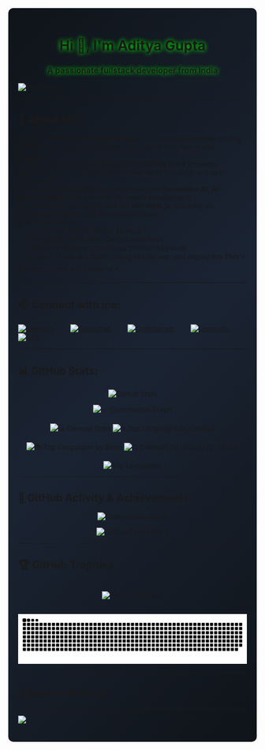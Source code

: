 <div style="background: linear-gradient(135deg, #0f1419 0%, #1a2332 50%, #0f1419 100%); padding: 20px; border-radius: 10px;">

<h1 align="center" style="text-shadow: 0 0 10px #00ff00;">Hi 👋, I'm Aditya Gupta</h1>
<h3 align="center" style="text-shadow: 0 0 10px #00ff00;">A passionate fullstack developer from India</h3>

<p align="left"> 
  <img src="https://komarev.com/ghpvc/?username=lonecoder1&label=Profile%20views&color=0e75b6&style=flat" alt="lonecoder1" /> 
</p>

---

## 💫 About Me:
🔭 I'm currently building **StarkScripts** — an Avengers-themed coding platform designed to make learning development heroic and engaging.  
👯 I'm actively looking to collaborate on **MERN stack projects**, especially those that push the boundaries of creativity and user experience.  
🤝 I'm seeking guidance and collaboration in **Generative AI, AI-powered tools**, and practical ML model development.  
🌱 Currently expanding my skill set with **Next.js**, focusing on performance-driven full-stack applications.  
💬 Let's talk about:  
&emsp;• JavaScript (ES6+), React, Node.js  
&emsp;• MongoDB, REST APIs, GitHub workflows  
&emsp;• Scalable UI design, developer productivity tools  
⚡ Fun fact: I code like Stark, debug like Banner, and deploy like Thor's hammer — fast and powerful ⚡  

---

## 📫 Connect with me:
<p align="left">
  <a href="https://www.linkedin.com/in/aditya-gupta-8b472627a" target="blank" style="margin-right: 15px;">
    <img align="center" src="https://raw.githubusercontent.com/rahuldkjain/github-profile-readme-generator/master/src/images/icons/Social/linked-in-alt.svg" alt="LinkedIn" height="30" width="40" />
  </a>
  &nbsp;&nbsp;&nbsp;
  <a href="https://www.codechef.com/users/conqueror111" target="blank" style="margin-right: 15px;">
    <img align="center" src="https://cdn.jsdelivr.net/npm/simple-icons@3.1.0/icons/codechef.svg" alt="Codechef" height="30" width="40" />
  </a>
  &nbsp;&nbsp;&nbsp;
  <a href="https://codeforces.com/profile/codecommander6" target="blank" style="margin-right: 15px;">
    <img align="center" src="https://raw.githubusercontent.com/rahuldkjain/github-profile-readme-generator/master/src/images/icons/Social/codeforces.svg" alt="Codeforces" height="30" width="40" />
  </a>
  &nbsp;&nbsp;&nbsp;
  <a href="https://leetcode.com/u/lonecoder1/" target="blank" style="margin-right: 15px;">
    <img align="center" src="https://raw.githubusercontent.com/rahuldkjain/github-profile-readme-generator/master/src/images/icons/Social/leet-code.svg" alt="Leetcode" height="30" width="40" />
  </a>
  &nbsp;&nbsp;&nbsp;
  <a href="https://www.geeksforgeeks.org/user/codecomma4jug/" target="blank">
    <img align="center" src="https://raw.githubusercontent.com/rahuldkjain/github-profile-readme-generator/master/src/images/icons/Social/geeks-for-geeks.svg" alt="GFG" height="30" width="40" />
  </a>
</p>

---

## 📊 GitHub Stats:

<!-- Main Stats Overview -->
<p align="center">
  <img src="https://github-readme-stats.vercel.app/api?username=LONECODER1&show_icons=true&theme=github_dark&hide_border=true&bg_color=0D1117&title_color=58a6ff&icon_color=79c0ff&text_color=c9d1d9&count_private=true&include_all_commits=true&custom_title=⭐%20GitHub%20Stats" alt="GitHub Stats"/>
</p>

<!-- GitHub Summary Cards matching your image -->
<p align="center">
  <img src="https://github-profile-summary-cards.vercel.app/api/cards/profile-details?username=LONECODER1&theme=github_dark" alt="📈 Contribution Graph"/>
</p>

<p align="center">
  <img src="https://github-profile-summary-cards.vercel.app/api/cards/stats?username=LONECODER1&theme=github_dark" alt="📊 General Stats"/>
  <img src="https://github-profile-summary-cards.vercel.app/api/cards/most-commit-language?username=LONECODER1&theme=github_dark" alt="🔥 Top Languages by Commit"/>
</p>

<p align="center">
  <img src="https://github-profile-summary-cards.vercel.app/api/cards/repos-per-language?username=LONECODER1&theme=github_dark" alt="📚 Top Languages by Repo"/>
  <img src="https://github-profile-summary-cards.vercel.app/api/cards/productive-time?username=LONECODER1&theme=github_dark&utcOffset=5.5" alt="⏰ Commits by Hour (UTC +5:30)"/>
</p>

<!-- Additional Language Stats -->
<p align="center">
  <img src="https://github-readme-stats.vercel.app/api/top-langs/?username=LONECODER1&theme=github_dark&hide_border=true&bg_color=0D1117&title_color=58a6ff&text_color=c9d1d9&layout=compact&langs_count=8&custom_title=💻%20Most%20Used%20Languages" alt="Top Languages"/>
</p>

---

## 🏅 GitHub Activity & Achievements

<!-- Activity Graph with Light Blue Tint -->
<p align="center">
  <img src="https://github-readme-activity-graph.vercel.app/graph?username=LONECODER1&theme=github-compact&bg_color=0d1117&color=58a6ff&line=1f6feb&point=ffffff&area=true&hide_border=true&area_color=1f6feb" alt="Contribution Graph"/>
</p>

<p align="center">
  <img src="https://github-readme-streak-stats.herokuapp.com/?user=LONECODER1&theme=github-dark-blue&hide_border=true&stroke=58a6ff&background=0D1117&ring=58a6ff&fire=ffa657&currStreakLabel=58a6ff" alt="GitHub Streak Stats"/>
</p>

---

## 🏆 GitHub Trophies
<p align="center">
  <img src="https://github-profile-trophy.vercel.app/?username=LONECODER1&theme=onestar&no-frame=false&no-bg=false&margin-w=25&margin-h=20&row=2&column=4&title=MultiLanguage,Commits,PullRequest,Followers,Issues,Repositories,Stars" alt="GitHub Trophies" style="padding: 15px;"/>
</p>

<p align="center">
  <img src="https://raw.githubusercontent.com/AkashRajpurohit/AkashRajpurohit/master/assets/github-snake-dark.svg" alt="Snake Game Animation"/>
</p>

---

## 🌟 Recent Activity

<!--START_SECTION:activity-->
<!-- This section will be automatically updated by GitHub Actions -->
<!--END_SECTION:activity-->

---

[![](https://visitcount.itsvg.in/api?id=LONECODER1&icon=0&color=0)](https://visitcount.itsvg.in)

<!-- Proudly created with GPRM ( https://gprm.itsvg.in ) -->

</div>

